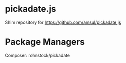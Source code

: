 # pickadate.js
Shim repository for https://github.com/amsul/pickadate.js

# Package Managers

Composer: rohnstock/pickadate